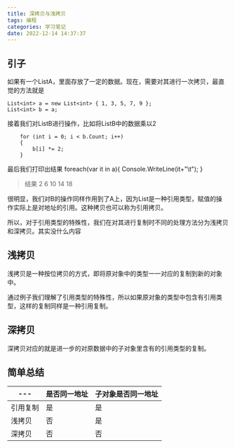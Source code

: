 ```yaml
---
title: 深拷贝与浅拷贝
tags: 编程
categories: 学习笔记
date: 2022-12-14 14:37:37
---
```

## 引子
如果有一个ListA，里面存放了一定的数据。现在，需要对其进行一次拷贝，最直觉的方法就是

    List<int> a = new List<int> { 1, 3, 5, 7, 9 };
    List<int> b = a;

接着我们对ListB进行操作，比如将ListB中的数据乘以2

        for (int i = 0; i < b.Count; i++)
        {
            b[i] *= 2;
        }

最后我们打印出结果
        foreach(var it in a){
               Console.WriteLine(it+"\t");
        }

>结果   2       6       10      14      18

很明显，我们对B的操作同样作用到了A上，因为List是一种引用类型，赋值的操作实际上是对地址的引用。这种拷贝也可以称为引用拷贝。

所以，对于引用类型的特殊性，我们在对其进行复制时不同的处理方法分为浅拷贝和深拷贝。<span class="heimu">其实没什么内容</span>

## 浅拷贝

浅拷贝是一种按位拷贝的方式，即将原对象中的类型一一对应的复制到新的对象中。

通过例子我们理解了引用类型的特殊性，所以如果原对象的类型中包含有引用类型，这样的复制同样是一种引用复制。

## 深拷贝

深拷贝对应的就是进一步的对原数据中的子对象里含有的引用类型的复制。

## 简单总结
|---|是否同一地址|子对象是否同一地址|
|---|---|---|
|引用复制|是|是|
|浅拷贝|否|是|
深拷贝|否|否|
